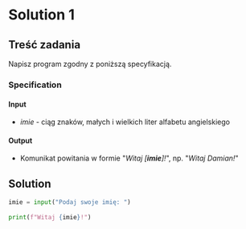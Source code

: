 # Solution 1

## Treść zadania

Napisz program zgodny z poniższą specyfikacją.

### Specification

#### Input

* $imie$ - ciąg znaków, małych i wielkich liter alfabetu angielskiego

#### Output

* Komunikat powitania w formie "_Witaj \[**imie**]!_", np. "_Witaj Damian!_"

## Solution

```python
imie = input("Podaj swoje imię: ")
    
print(f"Witaj {imie}!")
```
